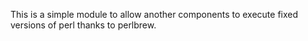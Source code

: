 This is a simple module to allow another components to execute fixed versions of perl thanks to perlbrew.

